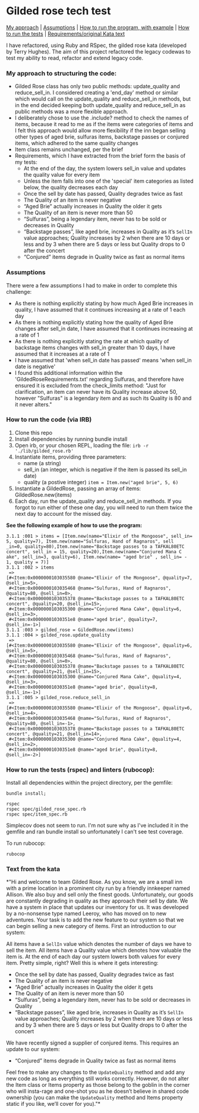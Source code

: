 # Gilded rose tech test

[My approach](#My-approach-to-structuring-the-code) |
[Assumptions](#Assumptions) |
[How to run the program, with example](#How-to-run-the-code-via-IRB) |
[How to run the tests](<#How-to-run-the-tests-(rspec)-and-linters-(rubocop):>) |
[Requirements/original Kata text](#text-from-the-kata)

I have refactored, using Ruby and RSpec, the gilded rose kata (developed by Terry Hughes). The aim of this project refactored the legacy codewas to test my ability to read, refactor and extend legacy code.

### My approach to structuring the code:

- Gilded Rose class has only two public methods: update_quality and reduce_sell_in. I considered creating a 'end_day' method or similar which would call on the update_quality and reduce_sell_in methods, but in the end decided keeping both update_quality and reduce_sell_in as public methods was a more flexible approach.
- I deliberately chose to use the .include? method to check the names of items, because it read to me as if the items were categories of items and I felt this approach would allow more flexibility if the inn began selling other types of aged brie, sulfuras items, backstage passes or conjured items, which adhered to the same quality changes
- Item class remains unchanged, per the brief
- Requirements, which I have extracted from the brief form the basis of my tests:
  - At the end of the day, the system lowers sell_in value and updates the quality value for every item
  - Unless the item falls into one of the 'special' item categories as listed below, the quality decreases each day
  - Once the sell by date has passed, Quality degrades twice as fast
  - The Quality of an item is never negative
  - “Aged Brie” actually increases in Quality the older it gets
  - The Quality of an item is never more than 50
  - “Sulfuras”, being a legendary item, never has to be sold or decreases in Quality
  - “Backstage passes”, like aged brie, increases in Quality as it’s `SellIn` value approaches; Quality increases by 2 when there are 10 days or less and by 3 when there are 5 days or less but Quality drops to 0 after the concert
  - “Conjured” items degrade in Quality twice as fast as normal items

### Assumptions

There were a few assumptions I had to make in order to complete this challenge:

- As there is nothing explicitly stating by how much Aged Brie increases in quality, I have assumed that it continues increasing at a rate of 1 each day
- As there is nothing explicitly stating how the quality of Aged Brie changes after sell_in date, I have assumed that it continues increasing at a rate of 1
- As there is nothing explicitly stating the rate at which quality of backstage items changes with sell_in greater than 10 days, I have assumed that it increases at a rate of 1
- I have assumed that 'when sell_in date has passed' means 'when sell_in date is negative'
- I found this additional information within the 'GildedRoseRequirements.txt' regarding Sulfuras, and therefore have ensured it is excluded from the check_limits method:
  "Just for clarification, an item can never have its Quality increase above 50, however "Sulfuras" is a
  legendary item and as such its Quality is 80 and it never alters."

### How to run the code (via IRB)

1. Clone this repo
2. Install dependencies by running bundle install
3. Open irb, or your chosen REPL, loading the file:
   `irb -r './lib/gilded_rose.rb'`
4. Instantiate items, providing three parameters:
   - name (a string)
   - sell_in (an integer, which is negative if the item is passed its sell_in date)
   - quality (a postive integer)
     `item = Item.new("aged brie", 5, 6)`
5. Instantiate a GildedRose, passing an array of items:
   GildedRose.new(items)
6. Each day, run the update_quality and reduce_sell_in methods. If you forgot to run either of these one day, you will need to run them twice the next day to account for the missed day.

**See the following example of how to use the program:**

```
3.1.1 :001 > items = [Item.new(name="Elixir of the Mongoose", sell_in= 5, quality=7), Item.new(name="Sulfuras, Hand of Ragnaros", sell
_in=0, quality=80),Item.new(name="Backstage passes to a TAFKAL80ETC concert", sell_in = 15, quality=20),Item.new(name="Conjured Mana C
ake", sell_in=3, quality=6), Item.new(name= "aged brie" , sell_in= - 1, quality = 7)]
3.1.1 :002 > items
 =>
[#<Item:0x0000000103035580 @name="Elixir of the Mongoose", @quality=7, @sell_in=5>,
 #<Item:0x0000000103035468 @name="Sulfuras, Hand of Ragnaros", @quality=80, @sell_in=0>,
 #<Item:0x0000000103035378 @name="Backstage passes to a TAFKAL80ETC concert", @quality=20, @sell_in=15>,
 #<Item:0x0000000103035300 @name="Conjured Mana Cake", @quality=6, @sell_in=3>,
 #<Item:0x00000001030351e8 @name="aged brie", @quality=7, @sell_in=-1>]
3.1.1 :003 > gilded_rose = GildedRose.new(items)
3.1.1 :004 > gilded_rose.update_quality
 =>
[#<Item:0x0000000103035580 @name="Elixir of the Mongoose", @quality=6, @sell_in=5>,
 #<Item:0x0000000103035468 @name="Sulfuras, Hand of Ragnaros", @quality=80, @sell_in=0>,
 #<Item:0x0000000103035378 @name="Backstage passes to a TAFKAL80ETC concert", @quality=21, @sell_in=15>,
 #<Item:0x0000000103035300 @name="Conjured Mana Cake", @quality=4, @sell_in=3>,
 #<Item:0x00000001030351e8 @name="aged brie", @quality=8, @sell_in=-1>]
3.1.1 :005 > gilded_rose.reduce_sell_in
 =>
[#<Item:0x0000000103035580 @name="Elixir of the Mongoose", @quality=6, @sell_in=4>,
 #<Item:0x0000000103035468 @name="Sulfuras, Hand of Ragnaros", @quality=80, @sell_in=-1>,
 #<Item:0x0000000103035378 @name="Backstage passes to a TAFKAL80ETC concert", @quality=21, @sell_in=14>,
 #<Item:0x0000000103035300 @name="Conjured Mana Cake", @quality=4, @sell_in=2>,
 #<Item:0x00000001030351e8 @name="aged brie", @quality=8, @sell_in=-2>]
```

### How to run the tests (rspec) and linters (rubocop):

Install all dependencies within the project directory, per the gemfile:

```
bundle install;
```

```
rspec
rspec spec/gilded_rose_spec.rb
rspec spec/item_spec.rb
```

Simplecov does not seem to run. I'm not sure why as I've included it in the gemfile and ran bundle install so unfortunately I can't see test coverage.

To run rubocop:

```
rubocop
```

### Text from the kata

\*"Hi and welcome to team Gilded Rose. As you know, we are a small inn with a prime location in a prominent city run by a friendly innkeeper named Allison. We also buy and sell only the finest goods. Unfortunately, our goods are constantly degrading in quality as they approach their sell by date. We have a system in place that updates our inventory for us. It was developed by a no-nonsense type named Leeroy, who has moved on to new adventures. Your task is to add the new feature to our system so that we can begin selling a new category of items. First an introduction to our system:

All items have a `SellIn` value which denotes the number of days we have to sell the item. All items have a Quality value which denotes how valuable the item is. At the end of each day our system lowers both values for every item. Pretty simple, right? Well this is where it gets interesting:

- Once the sell by date has passed, Quality degrades twice as fast
- The Quality of an item is never negative
- “Aged Brie” actually increases in Quality the older it gets
- The Quality of an item is never more than 50
- “Sulfuras”, being a legendary item, never has to be sold or decreases in Quality
- “Backstage passes”, like aged brie, increases in Quality as it’s `SellIn` value approaches; Quality increases by 2 when there are 10 days or less and by 3 when there are 5 days or less but Quality drops to 0 after the concert

We have recently signed a supplier of conjured items. This requires an update to our system:

- “Conjured” items degrade in Quality twice as fast as normal items

Feel free to make any changes to the `UpdateQuality` method and add any new code as long as everything still works correctly. However, do not alter the Item class or Items property as those belong to the goblin in the corner who will insta-rage and one-shot you as he doesn’t believe in shared code ownership (you can make the `UpdateQuality` method and Items property static if you like, we’ll cover for you)."\*

